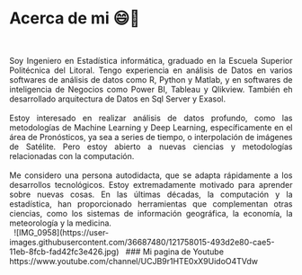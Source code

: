 # Acerca de mi 😄👋
&nbsp;
<div style="text-align: justify">
Soy Ingeniero en Estadística informática, graduado en la Escuela Superior Politécnica del Litoral. Tengo experiencia en análisis de Datos en varios softwares de análisis de datos como R, Python y Matlab, y en softwares de inteligencia de Negocios como Power BI, Tableau y Qlikview. También eh desarrollado arquitectura de Datos en Sql Server y Exasol.</div>
&nbsp;
<div style="text-align: justify"> Estoy interesado en realizar análisis de datos profundo, como las metodologías de Machine Learning y Deep Learning, específicamente en el área de Pronósticos, ya sea a series de tiempo, o interpolación de imágenes de Satélite. Pero estoy abierto a nuevas ciencias y metodologías relacionadas con la computación.</div>
&nbsp;
<div style="text-align: justify"> Me considero una persona autodidacta, que se adapta rápidamente a los desarrollos tecnológicos. Estoy extremadamente motivado para aprender sobre nuevas cosas. En las últimas décadas, la computación y la estadística, han proporcionado herramientas que complementan otras ciencias, como los sistemas de información geográfica, la economía, la meteorología y la medicina.</div>
&nbsp;
![IMG_0958](https://user-images.githubusercontent.com/36687480/121758015-493d2e80-cae5-11eb-8fcb-fad42fc3e426.jpg)
&nbsp;
### Mi pagina de Youtube
&nbsp;
https://www.youtube.com/channel/UCJB9r1HTE0xX9UidoO4TVdw
